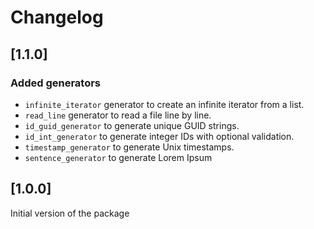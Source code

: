 # Changelog
## [1.1.0]
### Added generators
- `infinite_iterator` generator to create an infinite iterator from a list.
- `read_line` generator to read a file line by line.
- `id_guid_generator` to generate unique GUID strings.
- `id_int_generator` to generate integer IDs with optional validation.
- `timestamp_generator` to generate Unix timestamps.
- `sentence_generator` to generate Lorem Ipsum 

## [1.0.0]
Initial version of the package

